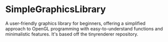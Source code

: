 # SimpleGraphicsLibrary
A user-friendly graphics library for beginners, offering a simplified approach to OpenGL programming with easy-to-understand functions and minimalistic features. It's based off the tinyrenderer repository.
